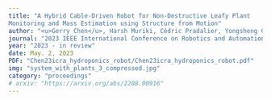 ```yaml
---
title: "A Hybrid Cable-Driven Robot for Non-Destructive Leafy Plant
Monitoring and Mass Estimation using Structure from Motion"
author: "<u>Gerry Chen</u>, Harsh Muriki, Cédric Pradalier, Yongsheng Chen, and Frank Dellaert"
journal: "2023 IEEE International Conference on Robotics and Automation (ICRA)"
year: "2023 - in review"
date: May. 2, 2023
PDF: "Chen23icra_hydroponics_robot/Chen23icra_hydroponics_robot.pdf"
img: "system_with_plants_3_compressed.jpg"
category: "proceedings"
# arxiv: "https://arxiv.org/abs/2208.00916"
---
```


